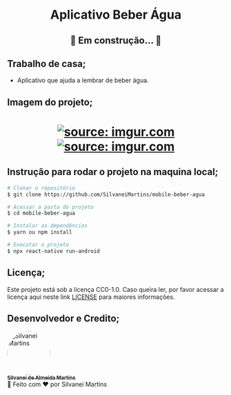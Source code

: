 <h1 align="center">
   Aplicativo Beber Água
</h1>

<h2 align="center">
	🚧  Em construção...  🚧
</h2>

## Trabalho de casa;

-   Aplicativo que ajuda a lembrar de beber água.

## Imagem do projeto;
<h1 align="center">
    <a href="https://imgur.com/2yR5VfI"><img src="https://i.imgur.com/2yR5VfI.png" title="source: imgur.com" /></a>
    <br />
    <a href="https://imgur.com/XrGJBpc"><img src="https://i.imgur.com/XrGJBpc.jpg" title="source: imgur.com" /></a>
</h1>

## Instrução para rodar o projeto na maquina local;

```bash
# Clonar o repositório
$ git clone https://github.com/SilvaneiMartins/mobile-beber-agua

# Acessar a pasta do projeto
$ cd mobile-beber-agua

# Instalar as dependências
$ yarn ou npm install

# Executar o projeto
$ npx react-native run-android
```

## Licença;

Este projeto está sob a licença CC0-1.0. Caso queira ler, por favor acessar a licença aqui neste link [LICENSE](https://github.com/SilvaneiMartins/mobile-beber-agua/blob/master/LICENSE) para maiores informações.

## Desenvolvedor e Credito;

<a href="https://github.com/SilvaneiMartins">
    <img
        style="border-radius:50%"
        src="https://github.com/SilvaneiMartins.png"
        width="100px;"
        alt="Silvanei Martins"
    />
    <br />
    <sub>
        <b>Silvanei de Almeida Martins</b>
    </sub>
</a>
     <a href="https://github.com/SilvaneiMartins" title="Silvanei martins" >
 </a>
<br />
🚀 Feito com ❤️ por Silvanei Martins
